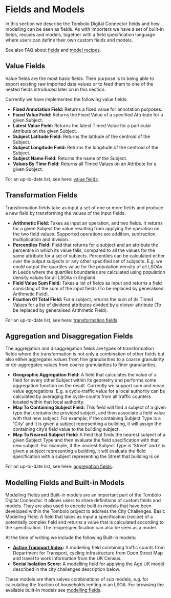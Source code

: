 # Fields and Models

In this section we describe the Tombolo Digital Connector fields and how modelling can be seen as fields. As with importers we have a set of built-in fields, recipes and models, together with a field specification language where users can define their own custom fields and models.

See also FAQ about [fields](Frequently-Asked-Questions.md#fields) and [model recipes](Frequently-Asked-Questions.md#model-recipes).

## Value Fields

Value fields are the most basic fields. Their purpose is to being able to export existing raw imported data values or to feed them to one of the nested fields introduced later on in this section.

Currently we have implemented the following value fields:

- **Fixed Annotation Field:** Returns a fixed value for annotation purposes.
- **Fixed Value Field:** Returns the Fixed Value of a specified Attribute for a given Subject.
- **Latest Value Field:** Returns the latest Timed Value for a particular Attribute on the given Subject.
- **Subject Latitude Field:** Returns the latitude of the centroid of the Subject.
- **Subject Longitude Field:** Returns the longitude of the centroid of the Subject.
- **Subject Name Field:** Returns the name of the Subject.
- **Values By Time Field:** Returns all Timed Values on an Attribute for a given Subject.

For an up-to-date list, see here: [value fields](https://github.com/FutureCitiesCatapult/TomboloDigitalConnector/tree/master/src/main/java/uk/org/tombolo/field/value).

## Transformation Fields
Transformation fields take as input a set of one or more fields and produce a new field by transforming the values of the input fields.

- **Arithmetic Field:** Takes as input an operation, and two fields. It returns for a given Subject the value resulting from applying the operation on the two field values. Supported operations are addition, subtraction, multiplication and division.
- **Percentiles Field:** Field that returns for a subject and an attribute the percentile in which its value falls, compared to all the values for the same attribute for a set of subjects. Percentiles can be calculated either over the output subjects or any other specified set of subjects. E.g. we could output the quartiles value for the population density of all LSOAs in Leeds where the quartiles boundaries are calculated using population density values for all LSOAs in England.
- **Field Value Sum Field:** Takes a list of fields as input and returns a field consisting of the sum of the input fields (To be replaced by generalised Arithmetic Field).
- **Fraction Of Total Field:** For a subject, returns the sum of its Timed Values for a list of dividend attributes divided by a divisor attribute (To be replaced by generalised Arithmetic Field).

For an up-to-date list, see here: [transformation fields](https://github.com/FutureCitiesCatapult/TomboloDigitalConnector/tree/master/src/main/java/uk/org/tombolo/field/transformation).

## Aggregation and Disaggregation Fields
The aggregation and disaggregation fields are types of transformation fields where the transformation is not only a combination of other fields but also either aggregates values from fine granularities to a coarse granularity or de-aggregates values from coarse granularities to finer granularities.

- **Geographic Aggregation Field:** A field that calculates the value of a field for every other Subject within its geometry and performs some aggregation function on the result. Currently we support sum and mean value aggregations. E.g. a cycle-traffic value for a local authority can be calculated by averaging the cycle-counts from all traffic counters located within that local authority.
- **Map To Containing Subject Field:** This field will find a subject of a given type that contains the provided subject, and then associate a field value with that new subject. For example, if the containing Subject Type is a 'City' and it is given a subject representing a building, it will assign the containing city’s field value to the building subject.
- **Map To Nearest Subject Field:** A field that finds the nearest subject of a given Subject Type and then evaluate the field specification with that new subject. For example, if the nearest Subject Type is 'Street' and it is given a subject representing a building, it will evaluate the field specification with a subject representing the Street that building is on.

For an up-to-date list, see here: [aggregation fields](https://github.com/FutureCitiesCatapult/TomboloDigitalConnector/tree/master/src/main/java/uk/org/tombolo/field/aggregation).

## Modelling Fields and Built-in Models 
Modelling Fields and Built-in models are an important part of the Tombolo Digital Connector. It allows users to share definitions of custom fields and models. They are also used to encode built-in models that have been developed within the Tombolo project to address the City Challenges.
Basic Modelling Field: A field that takes as input a specification (recipe) of a potentially complex field and returns a value that is calculated according to the specification. The recipe/specification can also be seen as a model.

At the time of writing we include the following Built-in models:

- **[Active Transport Index](Use-Case-on-Active-Transport-Index.md):** A modelling field combining traffic counts 
from Department for Transport, cycling 
infrastructure from Open Street Map and travel to work information from the UK Census.
- **Social Isolation Score:** A modelling field for applying the Age UK model described in the city challenges description below.

These models are them selves combinations of sub models, e.g. for calculating the fraction of households renting in 
an LSOA. For browsing the available built-in models see [modelling fields](https://github.com/FutureCitiesCatapult/TomboloDigitalConnector/tree/master/src/main/resources/modelling-fields).